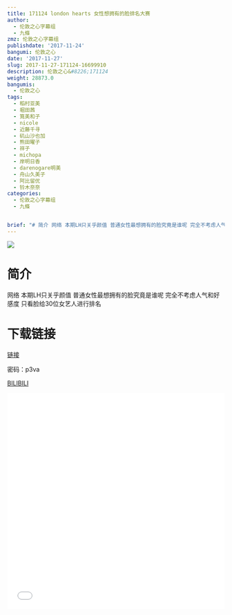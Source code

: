 ```yaml
---
title: 171124 london hearts 女性想拥有的脸排名大赛
author:
  - 伦敦之心字幕组
  - 九條
zmz: 伦敦之心字幕组
publishdate: '2017-11-24'
bangumi: 伦敦之心
date: '2017-11-27'
slug: 2017-11-27-171124-16699910
description: 伦敦之心&#8226;171124
weight: 28873.0
bangumis:
  - 伦敦之心
tags:
  - 稻村亚美
  - 堀田茜
  - 筧美和子
  - nicole
  - 近藤千寻
  - 矶山沙也加
  - 熊田曜子
  - 祥子
  - michopa
  - 岸明日香
  - darenogare明美
  - 舟山久美子
  - 阿比留优
  - 铃木奈奈
categories:
  - 伦敦之心字幕组
  - 九條


brief: "# 简介 网络 本期LH只关乎颜值 普通女性最想拥有的脸究竟是谁呢 完全不考虑人气和好感度 只看脸给30位女艺人进行排名 # 下载链接"
---
```

![](https://i.imgur.com/Zs1eO4X.png)
# 简介  
网络
本期LH只关乎颜值 普通女性最想拥有的脸究竟是谁呢 完全不考虑人气和好感度 只看脸给30位女艺人进行排名

# 下载链接
<a href="http://pan.baidu.com/s/1dE9T8BZ" target="_blank">链接</a>

密码：p3va


[BILIBILI](https://www.bilibili.com/video/av16699910/)

<div class="vcontainer">  <iframe class="video" src="//www.bilibili.com/blackboard/player.html?aid=16699910" width="100%" height="500" frameborder="0" allowfullscreen="allowfullscreen"></iframe></div>
